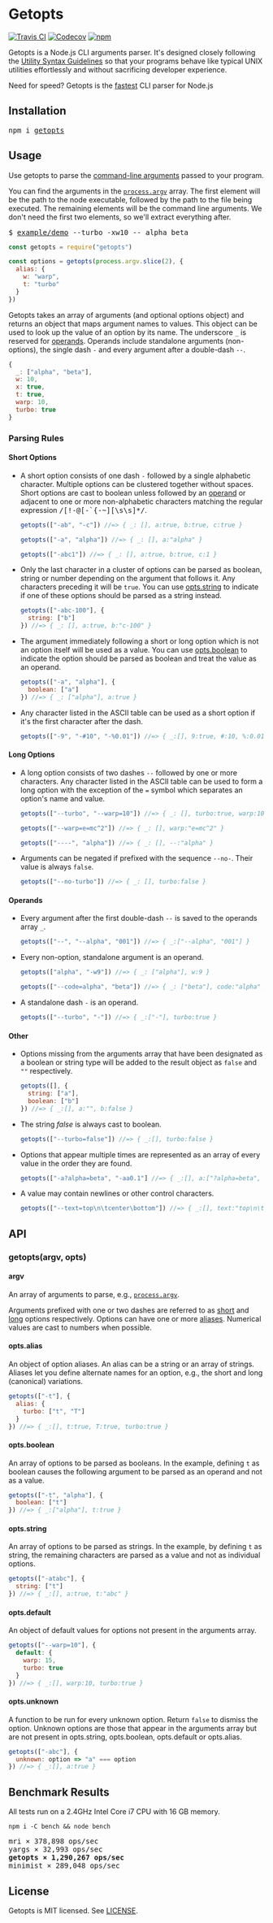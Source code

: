 # Getopts

[![Travis CI](https://img.shields.io/travis/jorgebucaran/getopts/master.svg)](https://travis-ci.org/jorgebucaran/getopts)
[![Codecov](https://img.shields.io/codecov/c/github/jorgebucaran/getopts/master.svg)](https://codecov.io/gh/jorgebucaran/getopts)
[![npm](https://img.shields.io/npm/v/getopts.svg)](https://www.npmjs.org/package/getopts)

Getopts is a Node.js CLI arguments parser. It's designed closely following the [Utility Syntax Guidelines](http://pubs.opengroup.org/onlinepubs/9699919799/basedefs/V1_chap12.html#tag_12_02) so that your programs behave like typical UNIX utilities effortlessly and without sacrificing developer experience.

Need for speed? Getopts is the [fastest](#benchmark-results) CLI parser for Node.js

## Installation

<pre>
npm i <a href="https://www.npmjs.com/package/getopts">getopts</a>
</pre>

## Usage

Use getopts to parse the [command-line arguments](https://en.wikipedia.org/wiki/Command-line_interface#Arguments) passed to your program.

You can find the arguments in the [`process.argv`](https://nodejs.org/docs/latest/api/process.html#process_process_argv) array. The first element will be the path to the node executable, followed by the path to the file being executed. The remaining elements will be the command line arguments. We don't need the first two elements, so we'll extract everything after.

<pre>
$ <a href="./example/demo">example/demo</a> --turbo -xw10 -- alpha beta
</pre>

```js
const getopts = require("getopts")

const options = getopts(process.argv.slice(2), {
  alias: {
    w: "warp",
    t: "turbo"
  }
})
```

Getopts takes an array of arguments (and optional options object) and returns an object that maps argument names to values. This object can be used to look up the value of an option by its name. The underscore `_` is reserved for [operands](#operands). Operands include standalone arguments (non-options), the single dash `-` and every argument after a double-dash `--`.

```js
{
  _: ["alpha", "beta"],
  w: 10,
  x: true,
  t: true,
  warp: 10,
  turbo: true
}
```

### Parsing Rules

#### Short Options

- A short option consists of one dash `-` followed by a single alphabetic character. Multiple options can be clustered together without spaces. Short options are cast to boolean unless followed by an [operand](#operand) or adjacent to one or more non-alphabetic characters matching the regular expression <samp>/[!-@[-`{-~][\s\s]\*/</samp>.

  ```js
  getopts(["-ab", "-c"]) //=> { _: [], a:true, b:true, c:true }
  ```

  ```js
  getopts(["-a", "alpha"]) //=> { _: [], a:"alpha" }
  ```

  ```js
  getopts(["-abc1"]) //=> { _: [], a:true, b:true, c:1 }
  ```

- Only the last character in a cluster of options can be parsed as boolean, string or number depending on the argument that follows it. Any characters preceding it will be `true`. You can use [opts.string](#optstring) to indicate if one of these options should be parsed as a string instead.

  ```js
  getopts(["-abc-100"], {
    string: ["b"]
  }) //=> { _: [], a:true, b:"c-100" }
  ```

- The argument immediately following a short or long option which is not an option itself will be used as a value. You can use [opts.boolean](#optsboolean) to indicate the option should be parsed as boolean and treat the value as an operand.

  ```js
  getopts(["-a", "alpha"], {
    boolean: ["a"]
  }) //=> { _: ["alpha"], a:true }
  ```

- Any character listed in the ASCII table can be used as a short option if it's the first character after the dash.

  ```js
  getopts(["-9", "-#10", "-%0.01"]) //=> { _:[], 9:true, #:10, %:0.01 }
  ```

#### Long Options

- A long option consists of two dashes `--` followed by one or more characters. Any character listed in the ASCII table can be used to form a long option with the exception of the `=` symbol which separates an option's name and value.

  ```js
  getopts(["--turbo", "--warp=10"]) //=> { _: [], turbo:true, warp:10 }
  ```

  ```js
  getopts(["--warp=e=mc^2"]) //=> { _: [], warp:"e=mc^2" }
  ```

  ```js
  getopts(["----", "alpha"]) //=> { _: [], --:"alpha" }
  ```

- Arguments can be negated if prefixed with the sequence `--no-`. Their value is always `false`.

  ```js
  getopts(["--no-turbo"]) //=> { _: [], turbo:false }
  ```

#### Operands

- Every argument after the first double-dash `--` is saved to the operands array `_`.

  ```js
  getopts(["--", "--alpha", "001"]) //=> { _:["--alpha", "001"] }
  ```

- Every non-option, standalone argument is an operand.

  ```js
  getopts(["alpha", "-w9"]) //=> { _: ["alpha"], w:9 }
  ```

  ```js
  getopts(["--code=alpha", "beta"]) //=> { _: ["beta"], code:"alpha" }
  ```

- A standalone dash `-` is an operand.

  ```js
  getopts(["--turbo", "-"]) //=> { _:["-"], turbo:true }
  ```

#### Other

- Options missing from the arguments array that have been designated as a boolean or string type will be added to the result object as `false` and `""` respectively.

  ```js
  getopts([], {
    string: ["a"],
    boolean: ["b"]
  }) //=> { _:[], a:"", b:false }
  ```

* The string _false_ is always cast to boolean.

  ```js
  getopts(["--turbo=false"]) //=> { _:[], turbo:false }
  ```

* Options that appear multiple times are represented as an array of every value in the order they are found.

  ```js
  getopts(["-a?alpha=beta", "-aa0.1"] //=> { _:[], a:["?alpha=beta", true, 0.1] }
  ```

* A value may contain newlines or other control characters.

  ```js
  getopts(["--text=top\n\tcenter\bottom"]) //=> { _:[], text:"top\n\tcenter\bottom" }
  ```

## API

### getopts(argv, opts)

#### argv

An array of arguments to parse, e.g., [`process.argv`](https://nodejs.org/docs/latest/api/process.html#process_process_argv).

Arguments prefixed with one or two dashes are referred to as [short](#short-options) and [long](#long-options) options respectively. Options can have one or more [aliases](#optssalias). Numerical values are cast to numbers when possible.

#### opts.alias

An object of option aliases. An alias can be a string or an array of strings. Aliases let you define alternate names for an option, e.g., the short and long (canonical) variations.

```js
getopts(["-t"], {
  alias: {
    turbo: ["t", "T"]
  }
}) //=> { _:[], t:true, T:true, turbo:true }
```

#### opts.boolean

An array of options to be parsed as booleans. In the example, defining `t` as boolean causes the following argument to be parsed as an operand and not as a value.

```js
getopts(["-t", "alpha"], {
  boolean: ["t"]
}) //=> { _:["alpha"], t:true }
```

#### opts.string

An array of options to be parsed as strings. In the example, by defining `t` as string, the remaining characters are parsed as a value and not as individual options.

```js
getopts(["-atabc"], {
  string: ["t"]
}) //=> { _:[], a:true, t:"abc" }
```

#### opts.default

An object of default values for options not present in the arguments array.

```js
getopts(["--warp=10"], {
  default: {
    warp: 15,
    turbo: true
  }
}) //=> { _:[], warp:10, turbo:true }
```

#### opts.unknown

A function to be run for every unknown option. Return `false` to dismiss the option. Unknown options are those that appear in the arguments array but are not present in opts.string, opts.boolean, opts.default or opts.alias.

```js
getopts(["-abc"], {
  unknown: option => "a" === option
}) //=> { _:[], a:true }
```

## Benchmark Results

All tests run on a 2.4GHz Intel Core i7 CPU with 16 GB memory.

```
npm i -C bench && node bench
```

<pre>
mri × 378,898 ops/sec
yargs × 32,993 ops/sec
<b>getopts × 1,290,267 ops/sec</b>
minimist × 289,048 ops/sec
</pre>

## License

Getopts is MIT licensed. See [LICENSE](LICENSE.md).
